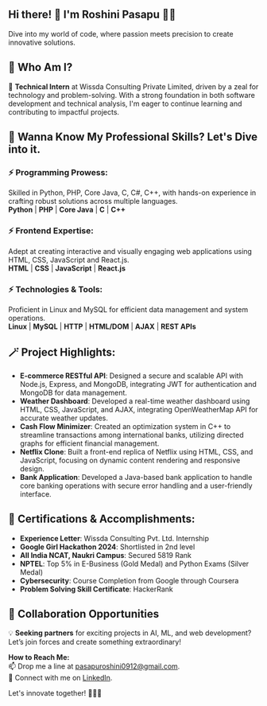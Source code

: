 ## Hi there! 👋 I'm Roshini Pasapu 🚀✨  
Dive into my world of code, where passion meets precision to create innovative solutions.

## 🫣 Who Am I?  
🚀 **Technical Intern** at Wissda Consulting Private Limited, driven by a zeal for technology and problem-solving. With a strong foundation in both software development and technical analysis, I'm eager to continue learning and contributing to impactful projects.

## 💼 Wanna Know My Professional Skills? Let's Dive into it.  
### ⚡ **Programming Prowess:**  
Skilled in Python, PHP, Core Java, C, C#, C++, with hands-on experience in crafting robust solutions across multiple languages.  
**Python** | **PHP** | **Core Java** | **C**  | **C++**

### ⚡ **Frontend Expertise:**  
Adept at creating interactive and visually engaging web applications using HTML, CSS, JavaScript and React.js.  
**HTML** | **CSS** | **JavaScript** | **React.js** 

### ⚡ **Technologies & Tools:**  
Proficient in Linux and MySQL for efficient data management and system operations.  
**Linux** | **MySQL** | **HTTP** | **HTML/DOM** | **AJAX** | **REST APIs**

## 🪄 **Project Highlights:**  
- **E-commerce RESTful API**: Designed a secure and scalable API with Node.js, Express, and MongoDB, integrating JWT for authentication and MongoDB for data management.
- **Weather Dashboard**: Developed a real-time weather dashboard using HTML, CSS, JavaScript, and AJAX, integrating OpenWeatherMap API for accurate weather updates.
- **Cash Flow Minimizer**: Created an optimization system in C++ to streamline transactions among international banks, utilizing directed graphs for efficient financial management.
- **Netflix Clone**: Built a front-end replica of Netflix using HTML, CSS, and JavaScript, focusing on dynamic content rendering and responsive design.
- **Bank Application**: Developed a Java-based bank application to handle core banking operations with secure error handling and a user-friendly interface.

## 📜 **Certifications & Accomplishments:**  
- **Experience Letter**: Wissda Consulting Pvt. Ltd. Internship  
- **Google Girl Hackathon 2024**: Shortlisted in 2nd level  
- **All India NCAT, Naukri Campus**: Secured 5819 Rank  
- **NPTEL**: Top 5% in E-Business (Gold Medal) and Python Exams (Silver Medal)  
- **Cybersecurity**: Course Completion from Google through Coursera  
- **Problem Solving Skill Certificate**: HackerRank

## 🤝 **Collaboration Opportunities**  
💡 **Seeking partners** for exciting projects in AI, ML, and web development? Let’s join forces and create something extraordinary!

**How to Reach Me:**  
📫 Drop me a line at [pasapuroshini0912@gmail.com](mailto:pasapuroshini0912@gmail.com).  
🔮 Connect with me on [LinkedIn](https://www.linkedin.com/in/roshinip0912/).

Let's innovate together! 🧙‍♂️✨

